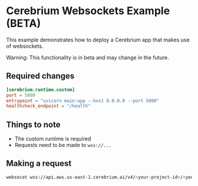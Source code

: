 # Cerebrium Websockets Example (BETA)

This example demonstrates how to deploy a Cerebrium app that makes use of websockets.

Warning: This functionality is in beta and may change in the future.

## Required changes

```toml
[cerebrium.runtime.custom]
port = 5000
entrypoint = "uvicorn main:app --host 0.0.0.0 --port 5000"
healthcheck_endpoint = "/health"
```

## Things to note

- The custom runtime is required
- Requests need to be made to `wss://...`

## Making a request

```bash
websocat wss://api.aws.us-east-1.cerebrium.ai/v4/<your-project-id>/<your-app-name>/<your-websocket-function-name>
```